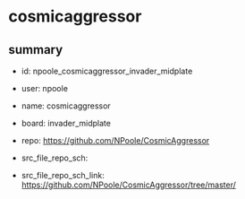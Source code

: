 # cosmicaggressor
 
## summary 
* id: npoole_cosmicaggressor_invader_midplate
* user: npoole
* name: cosmicaggressor
* board: invader_midplate
* repo: https://github.com/NPoole/CosmicAggressor



* src_file_repo_sch: 
* src_file_repo_sch_link: https://github.com/NPoole/CosmicAggressor/tree/master/






